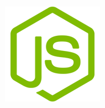 <p align="center">
	<a href="https://github.com/xaaphrodite"><img src="server/public/uploads/images/JS.png" width="250px"></a>
</p>
